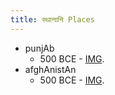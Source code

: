 ```yaml
---
title: स्थानानि Places
---
```

- punjAb
    - 500 BCE - [IMG](http://i.imgur.com/xK8Athd.png).
- afghAnistAn
    - 500 BCE - [IMG](http://i.imgur.com/hGnP4VV.png).